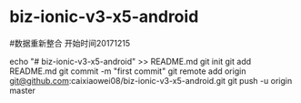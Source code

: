 # biz-ionic-v3-x5-android

#数据重新整合 开始时间20171215

echo "# biz-ionic-v3-x5-android" >> README.md
git init
git add README.md
git commit -m "first commit"
git remote add origin git@github.com:caixiaowei08/biz-ionic-v3-x5-android.git
git push -u origin master
